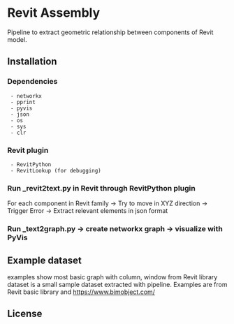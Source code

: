 # Revit Assembly

Pipeline to extract geometric relationship between components of Revit model.

## Installation
### Dependencies 
     - networkx
     - pprint
     - pyvis
     - json
     - os
     - sys
     - clr
### Revit plugin 
     - RevitPython
     - RevitLookup (for debugging)

### Run _revit2text.py in Revit through RevitPython plugin
   For each component in Revit family -> Try to move in XYZ direction -> Trigger Error -> Extract relevant elements in json format

### Run _text2graph.py -> create networkx graph -> visualize with PyVis


## Example dataset

examples show most basic graph with column, window from Revit library
dataset is a small sample dataset extracted with pipeline. Examples are from Revit basic library and https://www.bimobject.com/

## License
